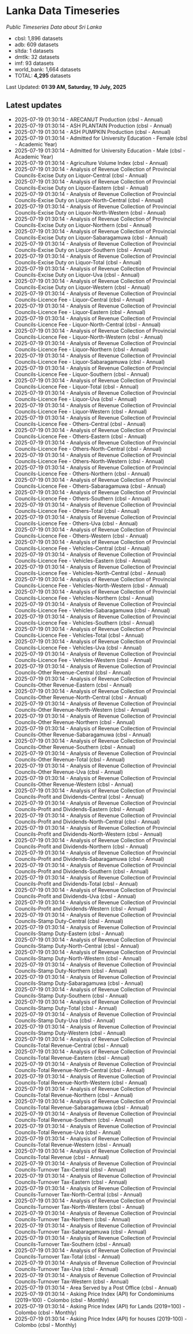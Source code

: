 # Lanka Data Timeseries
*Public Timeseries Data about Sri Lanka*

* cbsl: 1,896 datasets
* adb: 609 datasets
* sltda: 1 datasets
* dmtlk: 32 datasets
* imf: 93 datasets
* world_bank: 1,664 datasets
* TOTAL: **4,295** datasets

Last Updated: **01:39 AM, Saturday, 19 July, 2025**

## Latest updates

* 2025-07-19 01:30:14 - ARECANUT Production (cbsl - Annual)
* 2025-07-19 01:30:14 - ASH PLANTAIN Production (cbsl - Annual)
* 2025-07-19 01:30:14 - ASH PUMPKIN Production (cbsl - Annual)
* 2025-07-19 01:30:14 - Admitted for University Education - Female (cbsl - Academic Year)
* 2025-07-19 01:30:14 - Admitted for University Education - Male (cbsl - Academic Year)
* 2025-07-19 01:30:14 - Agriculture Volume Index (cbsl - Annual)
* 2025-07-19 01:30:14 - Analysis of Revenue Collection of Provincial Councils-Excise Duty on Liquor-Central (cbsl - Annual)
* 2025-07-19 01:30:14 - Analysis of Revenue Collection of Provincial Councils-Excise Duty on Liquor-Eastern (cbsl - Annual)
* 2025-07-19 01:30:14 - Analysis of Revenue Collection of Provincial Councils-Excise Duty on Liquor-North-Central (cbsl - Annual)
* 2025-07-19 01:30:14 - Analysis of Revenue Collection of Provincial Councils-Excise Duty on Liquor-North-Western (cbsl - Annual)
* 2025-07-19 01:30:14 - Analysis of Revenue Collection of Provincial Councils-Excise Duty on Liquor-Northern (cbsl - Annual)
* 2025-07-19 01:30:14 - Analysis of Revenue Collection of Provincial Councils-Excise Duty on Liquor-Sabaragamuwa (cbsl - Annual)
* 2025-07-19 01:30:14 - Analysis of Revenue Collection of Provincial Councils-Excise Duty on Liquor-Southern (cbsl - Annual)
* 2025-07-19 01:30:14 - Analysis of Revenue Collection of Provincial Councils-Excise Duty on Liquor-Total (cbsl - Annual)
* 2025-07-19 01:30:14 - Analysis of Revenue Collection of Provincial Councils-Excise Duty on Liquor-Uva (cbsl - Annual)
* 2025-07-19 01:30:14 - Analysis of Revenue Collection of Provincial Councils-Excise Duty on Liquor-Western (cbsl - Annual)
* 2025-07-19 01:30:14 - Analysis of Revenue Collection of Provincial Councils-Licence Fee - Liquor-Central (cbsl - Annual)
* 2025-07-19 01:30:14 - Analysis of Revenue Collection of Provincial Councils-Licence Fee - Liquor-Eastern (cbsl - Annual)
* 2025-07-19 01:30:14 - Analysis of Revenue Collection of Provincial Councils-Licence Fee - Liquor-North-Central (cbsl - Annual)
* 2025-07-19 01:30:14 - Analysis of Revenue Collection of Provincial Councils-Licence Fee - Liquor-North-Western (cbsl - Annual)
* 2025-07-19 01:30:14 - Analysis of Revenue Collection of Provincial Councils-Licence Fee - Liquor-Northern (cbsl - Annual)
* 2025-07-19 01:30:14 - Analysis of Revenue Collection of Provincial Councils-Licence Fee - Liquor-Sabaragamuwa (cbsl - Annual)
* 2025-07-19 01:30:14 - Analysis of Revenue Collection of Provincial Councils-Licence Fee - Liquor-Southern (cbsl - Annual)
* 2025-07-19 01:30:14 - Analysis of Revenue Collection of Provincial Councils-Licence Fee - Liquor-Total (cbsl - Annual)
* 2025-07-19 01:30:14 - Analysis of Revenue Collection of Provincial Councils-Licence Fee - Liquor-Uva (cbsl - Annual)
* 2025-07-19 01:30:14 - Analysis of Revenue Collection of Provincial Councils-Licence Fee - Liquor-Western (cbsl - Annual)
* 2025-07-19 01:30:14 - Analysis of Revenue Collection of Provincial Councils-Licence Fee - Others-Central (cbsl - Annual)
* 2025-07-19 01:30:14 - Analysis of Revenue Collection of Provincial Councils-Licence Fee - Others-Eastern (cbsl - Annual)
* 2025-07-19 01:30:14 - Analysis of Revenue Collection of Provincial Councils-Licence Fee - Others-North-Central (cbsl - Annual)
* 2025-07-19 01:30:14 - Analysis of Revenue Collection of Provincial Councils-Licence Fee - Others-North-Western (cbsl - Annual)
* 2025-07-19 01:30:14 - Analysis of Revenue Collection of Provincial Councils-Licence Fee - Others-Northern (cbsl - Annual)
* 2025-07-19 01:30:14 - Analysis of Revenue Collection of Provincial Councils-Licence Fee - Others-Sabaragamuwa (cbsl - Annual)
* 2025-07-19 01:30:14 - Analysis of Revenue Collection of Provincial Councils-Licence Fee - Others-Southern (cbsl - Annual)
* 2025-07-19 01:30:14 - Analysis of Revenue Collection of Provincial Councils-Licence Fee - Others-Total (cbsl - Annual)
* 2025-07-19 01:30:14 - Analysis of Revenue Collection of Provincial Councils-Licence Fee - Others-Uva (cbsl - Annual)
* 2025-07-19 01:30:14 - Analysis of Revenue Collection of Provincial Councils-Licence Fee - Others-Western (cbsl - Annual)
* 2025-07-19 01:30:14 - Analysis of Revenue Collection of Provincial Councils-Licence Fee - Vehicles-Central (cbsl - Annual)
* 2025-07-19 01:30:14 - Analysis of Revenue Collection of Provincial Councils-Licence Fee - Vehicles-Eastern (cbsl - Annual)
* 2025-07-19 01:30:14 - Analysis of Revenue Collection of Provincial Councils-Licence Fee - Vehicles-North-Central (cbsl - Annual)
* 2025-07-19 01:30:14 - Analysis of Revenue Collection of Provincial Councils-Licence Fee - Vehicles-North-Western (cbsl - Annual)
* 2025-07-19 01:30:14 - Analysis of Revenue Collection of Provincial Councils-Licence Fee - Vehicles-Northern (cbsl - Annual)
* 2025-07-19 01:30:14 - Analysis of Revenue Collection of Provincial Councils-Licence Fee - Vehicles-Sabaragamuwa (cbsl - Annual)
* 2025-07-19 01:30:14 - Analysis of Revenue Collection of Provincial Councils-Licence Fee - Vehicles-Southern (cbsl - Annual)
* 2025-07-19 01:30:14 - Analysis of Revenue Collection of Provincial Councils-Licence Fee - Vehicles-Total (cbsl - Annual)
* 2025-07-19 01:30:14 - Analysis of Revenue Collection of Provincial Councils-Licence Fee - Vehicles-Uva (cbsl - Annual)
* 2025-07-19 01:30:14 - Analysis of Revenue Collection of Provincial Councils-Licence Fee - Vehicles-Western (cbsl - Annual)
* 2025-07-19 01:30:14 - Analysis of Revenue Collection of Provincial Councils-Other Revenue-Central (cbsl - Annual)
* 2025-07-19 01:30:14 - Analysis of Revenue Collection of Provincial Councils-Other Revenue-Eastern (cbsl - Annual)
* 2025-07-19 01:30:14 - Analysis of Revenue Collection of Provincial Councils-Other Revenue-North-Central (cbsl - Annual)
* 2025-07-19 01:30:14 - Analysis of Revenue Collection of Provincial Councils-Other Revenue-North-Western (cbsl - Annual)
* 2025-07-19 01:30:14 - Analysis of Revenue Collection of Provincial Councils-Other Revenue-Northern (cbsl - Annual)
* 2025-07-19 01:30:14 - Analysis of Revenue Collection of Provincial Councils-Other Revenue-Sabaragamuwa (cbsl - Annual)
* 2025-07-19 01:30:14 - Analysis of Revenue Collection of Provincial Councils-Other Revenue-Southern (cbsl - Annual)
* 2025-07-19 01:30:14 - Analysis of Revenue Collection of Provincial Councils-Other Revenue-Total (cbsl - Annual)
* 2025-07-19 01:30:14 - Analysis of Revenue Collection of Provincial Councils-Other Revenue-Uva (cbsl - Annual)
* 2025-07-19 01:30:14 - Analysis of Revenue Collection of Provincial Councils-Other Revenue-Western (cbsl - Annual)
* 2025-07-19 01:30:14 - Analysis of Revenue Collection of Provincial Councils-Profit and Dividends-Central (cbsl - Annual)
* 2025-07-19 01:30:14 - Analysis of Revenue Collection of Provincial Councils-Profit and Dividends-Eastern (cbsl - Annual)
* 2025-07-19 01:30:14 - Analysis of Revenue Collection of Provincial Councils-Profit and Dividends-North-Central (cbsl - Annual)
* 2025-07-19 01:30:14 - Analysis of Revenue Collection of Provincial Councils-Profit and Dividends-North-Western (cbsl - Annual)
* 2025-07-19 01:30:14 - Analysis of Revenue Collection of Provincial Councils-Profit and Dividends-Northern (cbsl - Annual)
* 2025-07-19 01:30:14 - Analysis of Revenue Collection of Provincial Councils-Profit and Dividends-Sabaragamuwa (cbsl - Annual)
* 2025-07-19 01:30:14 - Analysis of Revenue Collection of Provincial Councils-Profit and Dividends-Southern (cbsl - Annual)
* 2025-07-19 01:30:14 - Analysis of Revenue Collection of Provincial Councils-Profit and Dividends-Total (cbsl - Annual)
* 2025-07-19 01:30:14 - Analysis of Revenue Collection of Provincial Councils-Profit and Dividends-Uva (cbsl - Annual)
* 2025-07-19 01:30:14 - Analysis of Revenue Collection of Provincial Councils-Profit and Dividends-Western (cbsl - Annual)
* 2025-07-19 01:30:14 - Analysis of Revenue Collection of Provincial Councils-Stamp Duty-Central (cbsl - Annual)
* 2025-07-19 01:30:14 - Analysis of Revenue Collection of Provincial Councils-Stamp Duty-Eastern (cbsl - Annual)
* 2025-07-19 01:30:14 - Analysis of Revenue Collection of Provincial Councils-Stamp Duty-North-Central (cbsl - Annual)
* 2025-07-19 01:30:14 - Analysis of Revenue Collection of Provincial Councils-Stamp Duty-North-Western (cbsl - Annual)
* 2025-07-19 01:30:14 - Analysis of Revenue Collection of Provincial Councils-Stamp Duty-Northern (cbsl - Annual)
* 2025-07-19 01:30:14 - Analysis of Revenue Collection of Provincial Councils-Stamp Duty-Sabaragamuwa (cbsl - Annual)
* 2025-07-19 01:30:14 - Analysis of Revenue Collection of Provincial Councils-Stamp Duty-Southern (cbsl - Annual)
* 2025-07-19 01:30:14 - Analysis of Revenue Collection of Provincial Councils-Stamp Duty-Total (cbsl - Annual)
* 2025-07-19 01:30:14 - Analysis of Revenue Collection of Provincial Councils-Stamp Duty-Uva (cbsl - Annual)
* 2025-07-19 01:30:14 - Analysis of Revenue Collection of Provincial Councils-Stamp Duty-Western (cbsl - Annual)
* 2025-07-19 01:30:14 - Analysis of Revenue Collection of Provincial Councils-Total Revenue-Central (cbsl - Annual)
* 2025-07-19 01:30:14 - Analysis of Revenue Collection of Provincial Councils-Total Revenue-Eastern (cbsl - Annual)
* 2025-07-19 01:30:14 - Analysis of Revenue Collection of Provincial Councils-Total Revenue-North-Central (cbsl - Annual)
* 2025-07-19 01:30:14 - Analysis of Revenue Collection of Provincial Councils-Total Revenue-North-Western (cbsl - Annual)
* 2025-07-19 01:30:14 - Analysis of Revenue Collection of Provincial Councils-Total Revenue-Northern (cbsl - Annual)
* 2025-07-19 01:30:14 - Analysis of Revenue Collection of Provincial Councils-Total Revenue-Sabaragamuwa (cbsl - Annual)
* 2025-07-19 01:30:14 - Analysis of Revenue Collection of Provincial Councils-Total Revenue-Southern (cbsl - Annual)
* 2025-07-19 01:30:14 - Analysis of Revenue Collection of Provincial Councils-Total Revenue-Uva (cbsl - Annual)
* 2025-07-19 01:30:14 - Analysis of Revenue Collection of Provincial Councils-Total Revenue-Western (cbsl - Annual)
* 2025-07-19 01:30:14 - Analysis of Revenue Collection of Provincial Councils-Total Revenue (cbsl - Annual)
* 2025-07-19 01:30:14 - Analysis of Revenue Collection of Provincial Councils-Turnover Tax-Central (cbsl - Annual)
* 2025-07-19 01:30:14 - Analysis of Revenue Collection of Provincial Councils-Turnover Tax-Eastern (cbsl - Annual)
* 2025-07-19 01:30:14 - Analysis of Revenue Collection of Provincial Councils-Turnover Tax-North-Central (cbsl - Annual)
* 2025-07-19 01:30:14 - Analysis of Revenue Collection of Provincial Councils-Turnover Tax-North-Western (cbsl - Annual)
* 2025-07-19 01:30:14 - Analysis of Revenue Collection of Provincial Councils-Turnover Tax-Northern (cbsl - Annual)
* 2025-07-19 01:30:14 - Analysis of Revenue Collection of Provincial Councils-Turnover Tax-Sabaragamuwa (cbsl - Annual)
* 2025-07-19 01:30:14 - Analysis of Revenue Collection of Provincial Councils-Turnover Tax-Southern (cbsl - Annual)
* 2025-07-19 01:30:14 - Analysis of Revenue Collection of Provincial Councils-Turnover Tax-Total (cbsl - Annual)
* 2025-07-19 01:30:14 - Analysis of Revenue Collection of Provincial Councils-Turnover Tax-Uva (cbsl - Annual)
* 2025-07-19 01:30:14 - Analysis of Revenue Collection of Provincial Councils-Turnover Tax-Western (cbsl - Annual)
* 2025-07-19 01:30:14 - Area Served by a Post Office (cbsl - Annual)
* 2025-07-19 01:30:14 - Asking Price Index (API) for Condominiums (2019=100) - Colombo (cbsl - Monthly)
* 2025-07-19 01:30:14 - Asking Price Index (API) for Lands (2019=100) - Colombo (cbsl - Monthly)
* 2025-07-19 01:30:14 - Asking Price Index (API) for houses (2019-100) - Colombo (cbsl - Monthly)